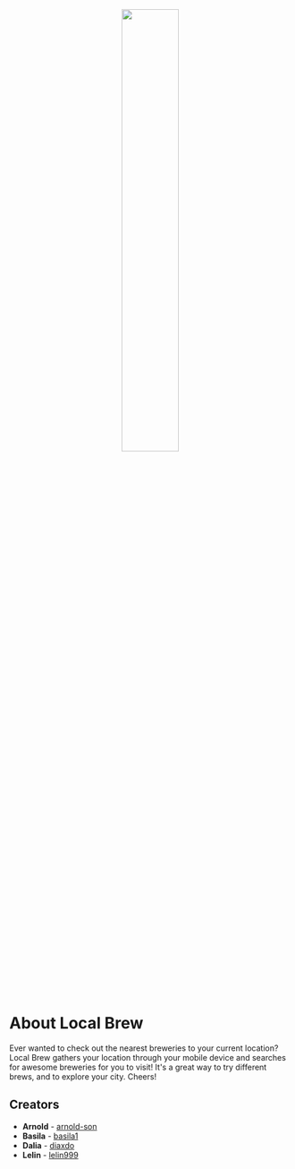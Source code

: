 <div display="block" align="center"><img width=45% src="https://github.com/diaxdo/localbrew/blob/master/localbrew_drib.png"></div>

# About Local Brew 
Ever wanted to check out the nearest breweries to your current location? Local Brew gathers your location through your mobile device and searches for awesome breweries for you to visit! It's a great way to try different brews, and to explore your city. Cheers! 


## Creators
* **Arnold**  - [arnold-son](https://github.com/arnold-son)
* **Basila**  - [basila1](https://github.com/basila1)
* **Dalia**  - [diaxdo](https://github.com/diaxdo)
* **Lelin**  - [lelin999](https://github.com/lelin999)

